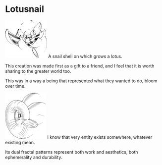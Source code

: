 # Lotusnail

![Lotusnail](/src/Lotusnail1.png)
A snail shell on which grows a lotus.

This creation was made first as a gift to a friend,
and I feel that it is worth sharing to the greater world too.

This was in a way a being that represented what they wanted to do, bloom over time.

![Lotusnail](/src/Lotusnail2.png)
I know that very entity exists somewhere, whatever existing mean.

Its dual fractal patterns represent both work and aesthetics,
both ephemerality and durability.
